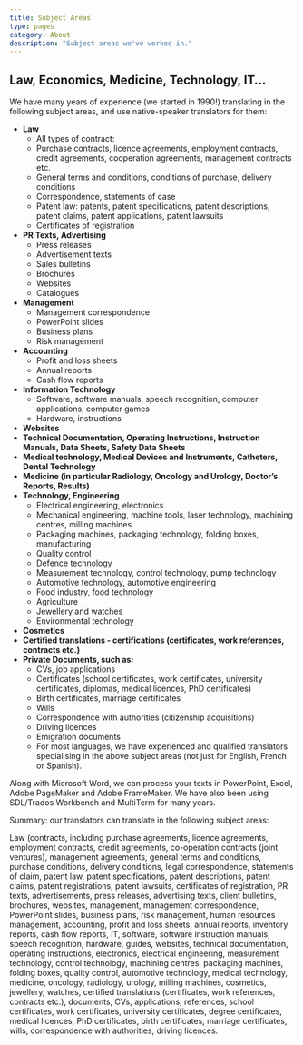 ```yaml
---
title: Subject Areas
type: pages
category: About
description: "Subject areas we've worked in."
---
```


## Law, Economics, Medicine, Technology, IT…
We have many years of experience (we started in 1990!) translating in the following subject areas, and use native-speaker translators for them:

- **Law**
    - All types of contract:
    - Purchase contracts, licence agreements, employment contracts, credit agreements, cooperation agreements, management contracts etc.
    - General terms and conditions, conditions of purchase, delivery conditions
    - Correspondence, statements of case
    - Patent law: patents, patent specifications, patent descriptions, patent claims, patent applications, patent lawsuits
    - Certificates of registration
- **PR Texts, Advertising**
    - Press releases
    - Advertisement texts
    - Sales bulletins
    - Brochures
    - Websites
    - Catalogues
- **Management**
    - Management correspondence
    - PowerPoint slides
    - Business plans
    - Risk management
- **Accounting**
    - Profit and loss sheets
    - Annual reports
    - Cash flow reports
- **Information Technology**
    - Software, software manuals, speech recognition, computer applications, computer games
    - Hardware, instructions
- **Websites**
- **Technical Documentation, Operating Instructions, Instruction Manuals, Data Sheets, Safety Data Sheets**
- **Medical technology, Medical Devices and Instruments, Catheters, Dental Technology**
- **Medicine (in particular Radiology, Oncology and Urology, Doctor’s Reports, Results)**
- **Technology, Engineering**
    - Electrical engineering, electronics
    - Mechanical engineering, machine tools, laser technology, machining centres, milling machines
    - Packaging machines, packaging technology, folding boxes, manufacturing
    - Quality control
    - Defence technology
    - Measurement technology, control technology, pump technology
    - Automotive technology, automotive engineering
    - Food industry, food technology
    - Agriculture
    - Jewellery and watches
    - Environmental technology
- **Cosmetics**
- **Certified translations - certifications (certificates, work references, contracts etc.)**
- **Private Documents, such as:**
    - CVs, job applications
    - Certificates (school certificates, work certificates, university certificates, diplomas, medical licences, PhD certificates)
    - Birth certificates, marriage certificates
    - Wills
    - Correspondence with authorities (citizenship acquisitions)
    - Driving licences
    - Emigration documents
    - For most languages, we have experienced and qualified translators specialising in the above subject areas (not just for English, French or Spanish).

Along with Microsoft Word, we can process your texts in PowerPoint, Excel, Adobe PageMaker and Adobe FrameMaker.
We have also been using SDL/Trados Workbench and MultiTerm for many years.

Summary: our translators can translate in the following subject areas:

Law (contracts, including purchase agreements, licence agreements, employment contracts, credit agreements, co-operation contracts (joint ventures), management agreements, general terms and conditions, purchase conditions, delivery conditions, legal correspondence, statements of claim, patent law, patent specifications, patent descriptions, patent claims, patent registrations, patent lawsuits, certificates of registration, PR texts, advertisements, press releases, advertising texts, client bulletins, brochures, websites, management, management correspondence, PowerPoint slides, business plans, risk management, human resources management, accounting, profit and loss sheets, annual reports, inventory reports, cash flow reports, IT, software, software instruction manuals, speech recognition, hardware, guides, websites, technical documentation, operating instructions, electronics, electrical engineering, measurement technology, control technology, machining centres, packaging machines, folding boxes, quality control, automotive technology, medical technology, medicine, oncology, radiology, urology, milling machines, cosmetics, jewellery, watches, certified translations (certificates, work references, contracts etc.), documents, CVs, applications, references, school certificates, work certificates, university certificates, degree certificates, medical licences, PhD certificates, birth certificates, marriage certificates, wills, correspondence with authorities, driving licences.

